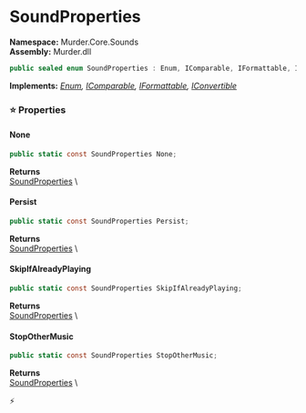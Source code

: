 # SoundProperties

**Namespace:** Murder.Core.Sounds \
**Assembly:** Murder.dll

```csharp
public sealed enum SoundProperties : Enum, IComparable, IFormattable, IConvertible
```

**Implements:** _[Enum](https://learn.microsoft.com/en-us/dotnet/api/System.Enum?view=net-7.0), [IComparable](https://learn.microsoft.com/en-us/dotnet/api/System.IComparable?view=net-7.0), [IFormattable](https://learn.microsoft.com/en-us/dotnet/api/System.IFormattable?view=net-7.0), [IConvertible](https://learn.microsoft.com/en-us/dotnet/api/System.IConvertible?view=net-7.0)_

### ⭐ Properties
#### None
```csharp
public static const SoundProperties None;
```

**Returns** \
[SoundProperties](../../../Murder/Core/Sounds/SoundProperties.html) \
#### Persist
```csharp
public static const SoundProperties Persist;
```

**Returns** \
[SoundProperties](../../../Murder/Core/Sounds/SoundProperties.html) \
#### SkipIfAlreadyPlaying
```csharp
public static const SoundProperties SkipIfAlreadyPlaying;
```

**Returns** \
[SoundProperties](../../../Murder/Core/Sounds/SoundProperties.html) \
#### StopOtherMusic
```csharp
public static const SoundProperties StopOtherMusic;
```

**Returns** \
[SoundProperties](../../../Murder/Core/Sounds/SoundProperties.html) \


⚡